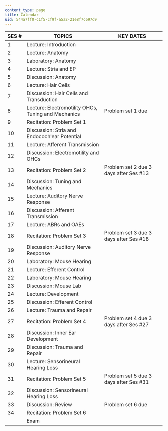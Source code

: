 ```yaml
---
content_type: page
title: Calendar
uid: 544a7ff0-c1f5-cf9f-a5a2-21e8f7c697d9
---
```


| SES # | TOPICS | KEY DATES |
| --- | --- | --- |
| 1 | Lecture: Introduction |  |
| 2 | Lecture: Anatomy |  |
| 3 | Laboratory: Anatomy |  |
| 4 | Lecture: Stria and EP |  |
| 5 | Discussion: Anatomy |  |
| 6 | Lecture: Hair Cells |  |
| 7 | Discussion: Hair Cells and Transduction |  |
| 8 | Lecture: Electromotility OHCs, Tuning and Mechanics | Problem set 1 due |
| 9 | Recitation: Problem Set 1 |  |
| 10 | Discussion: Stria and Endocochlear Potential |  |
| 11 | Lecture: Afferent Transmission |  |
| 12 | Discussion: Electromotility and OHCs |  |
| 13 | Recitation: Problem Set 2 | Problem set 2 due 3 days after Ses #13 |
| 14 | Discussion: Tuning and Mechanics |  |
| 15 | Lecture: Auditory Nerve Response |  |
| 16 | Discussion: Afferent Transmission |  |
| 17 | Lecture: ABRs and OAEs |  |
| 18 | Recitation: Problem Set 3 | Problem set 3 due 3 days after Ses #18 |
| 19 | Discussion: Auditory Nerve Response |  |
| 20 | Laboratory: Mouse Hearing |  |
| 21 | Lecture: Efferent Control |  |
| 22 | Laboratory: Mouse Hearing |  |
| 23 | Discussion: Mouse Lab |  |
| 24 | Lecture: Development |  |
| 25 | Discussion: Efferent Control |  |
| 26 | Lecture: Trauma and Repair |  |
| 27 | Recitation: Problem Set 4 | Problem set 4 due 3 days after Ses #27 |
| 28 | Discussion: Inner Ear Development |  |
| 29 | Discussion: Trauma and Repair |  |
| 30 | Lecture: Sensorineural Hearing Loss |  |
| 31 | Recitation: Problem Set 5 | Problem set 5 due 3 days after Ses #31 |
| 32 | Discussion: Sensorineural Hearing Loss |  |
| 33 | Discussion: Review | Problem set 6 due |
| 34 | Recitation: Problem Set 6 |  |
|  | Exam |